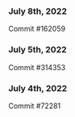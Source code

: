 ### July 8th, 2022

Commit #162059

### July 5th, 2022

Commit #314353


### July 4th, 2022

Commit #72281
